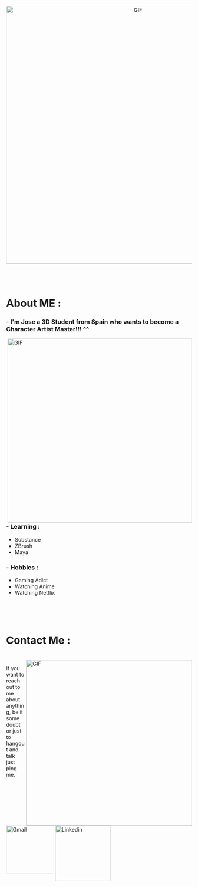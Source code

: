 <div align="center">
<img hight="300" width="700" alt="GIF" align="center" src="https://66.media.tumblr.com/tumblr_lyn59hBJAi1rn95k2o1_500.gif">
</div>

</br>
</br>
</br>


# About ME :

### - I'm Jose a 3D Student from Spain who wants to become a Character Artist Master!!! ^^

<img hight="400" width="500" alt="GIF" align="right" src="https://66.media.tumblr.com/2245ac381c41a61a1cf8736dae3b5a31/tumblr_pngzxpthTw1w0433po1_500.gif">

### - Learning :
-  Substance
-  ZBrush
-  Maya

### - Hobbies : 
-  Gaming Adict
-  Watching Anime
-  Watching Netflix

</br>
</br>
</br>


# Contact Me :

<p>
 </br>


<img hight="320" width="450" align="right" alt="GIF" src="https://31.media.tumblr.com/995abea3ce118d325eeb25592fbfc3d3/tumblr_mojvyfW1KR1r99fqvo1_500.gif">


If you want to reach out to me about anything, be it some doubt or just to hangout and talk just ping me.

<a href="mailto:gmjoseangel64@gmail.com">
 <img align="left" alt="Gmail" width="130" hight="100" src="https://github.com/Xx-Ashutosh-xX/Xx-Ashutosh-xX/blob/master/assets/icons/gmail.png" />
</a>
<a href="https://www.linkedin.com/in/kausito/">
  <img align="left" alt="Linkedin" width="150" hight="100" src="https://github.com/Xx-Ashutosh-xX/Xx-Ashutosh-xX/blob/master/assets/icons/linkedin.png" />
</br>
</a>